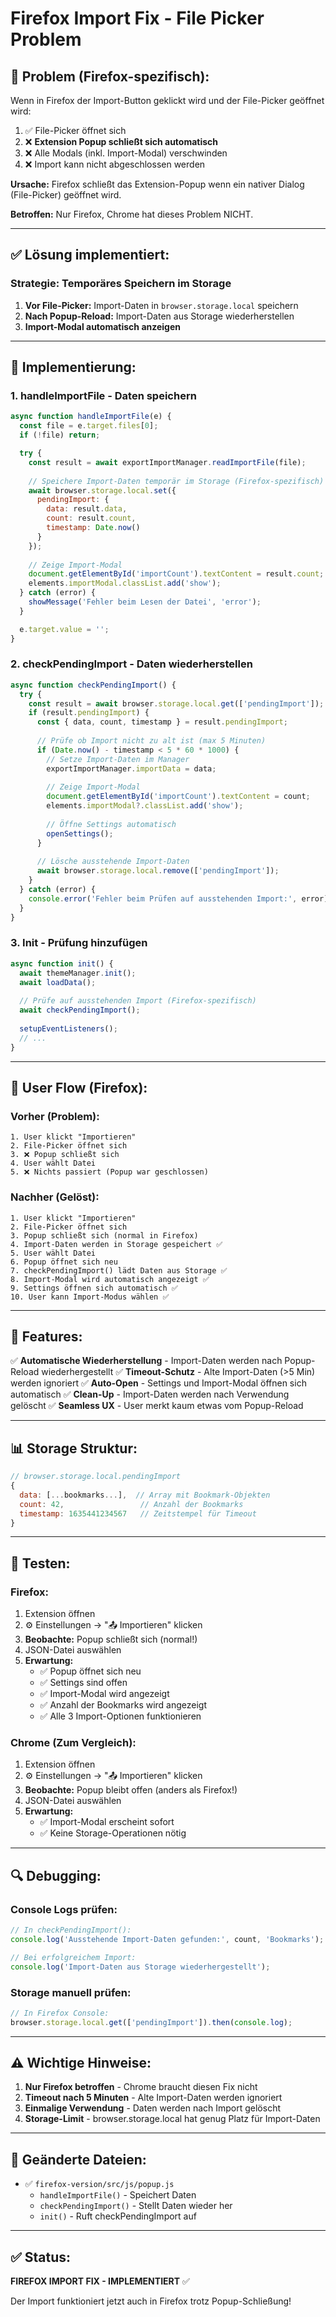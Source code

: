 # Firefox Import Fix - File Picker Problem

## 🐛 Problem (Firefox-spezifisch):

Wenn in Firefox der Import-Button geklickt wird und der File-Picker geöffnet wird:
1. ✅ File-Picker öffnet sich
2. ❌ **Extension Popup schließt sich automatisch**
3. ❌ Alle Modals (inkl. Import-Modal) verschwinden
4. ❌ Import kann nicht abgeschlossen werden

**Ursache:** Firefox schließt das Extension-Popup wenn ein nativer Dialog (File-Picker) geöffnet wird.

**Betroffen:** Nur Firefox, Chrome hat dieses Problem NICHT.

---

## ✅ Lösung implementiert:

### Strategie: Temporäres Speichern im Storage

1. **Vor File-Picker:** Import-Daten in `browser.storage.local` speichern
2. **Nach Popup-Reload:** Import-Daten aus Storage wiederherstellen
3. **Import-Modal automatisch anzeigen**

---

## 📝 Implementierung:

### 1. handleImportFile - Daten speichern

```javascript
async function handleImportFile(e) {
  const file = e.target.files[0];
  if (!file) return;

  try {
    const result = await exportImportManager.readImportFile(file);
    
    // Speichere Import-Daten temporär im Storage (Firefox-spezifisch)
    await browser.storage.local.set({
      pendingImport: {
        data: result.data,
        count: result.count,
        timestamp: Date.now()
      }
    });
    
    // Zeige Import-Modal
    document.getElementById('importCount').textContent = result.count;
    elements.importModal.classList.add('show');
  } catch (error) {
    showMessage('Fehler beim Lesen der Datei', 'error');
  }

  e.target.value = '';
}
```

### 2. checkPendingImport - Daten wiederherstellen

```javascript
async function checkPendingImport() {
  try {
    const result = await browser.storage.local.get(['pendingImport']);
    if (result.pendingImport) {
      const { data, count, timestamp } = result.pendingImport;
      
      // Prüfe ob Import nicht zu alt ist (max 5 Minuten)
      if (Date.now() - timestamp < 5 * 60 * 1000) {
        // Setze Import-Daten im Manager
        exportImportManager.importData = data;
        
        // Zeige Import-Modal
        document.getElementById('importCount').textContent = count;
        elements.importModal?.classList.add('show');
        
        // Öffne Settings automatisch
        openSettings();
      }
      
      // Lösche ausstehende Import-Daten
      await browser.storage.local.remove(['pendingImport']);
    }
  } catch (error) {
    console.error('Fehler beim Prüfen auf ausstehenden Import:', error);
  }
}
```

### 3. Init - Prüfung hinzufügen

```javascript
async function init() {
  await themeManager.init();
  await loadData();
  
  // Prüfe auf ausstehenden Import (Firefox-spezifisch)
  await checkPendingImport();
  
  setupEventListeners();
  // ...
}
```

---

## 🔄 User Flow (Firefox):

### Vorher (Problem):
```
1. User klickt "Importieren"
2. File-Picker öffnet sich
3. ❌ Popup schließt sich
4. User wählt Datei
5. ❌ Nichts passiert (Popup war geschlossen)
```

### Nachher (Gelöst):
```
1. User klickt "Importieren"
2. File-Picker öffnet sich
3. Popup schließt sich (normal in Firefox)
4. Import-Daten werden in Storage gespeichert ✅
5. User wählt Datei
6. Popup öffnet sich neu
7. checkPendingImport() lädt Daten aus Storage ✅
8. Import-Modal wird automatisch angezeigt ✅
9. Settings öffnen sich automatisch ✅
10. User kann Import-Modus wählen ✅
```

---

## 🎯 Features:

✅ **Automatische Wiederherstellung** - Import-Daten werden nach Popup-Reload wiederhergestellt
✅ **Timeout-Schutz** - Alte Import-Daten (>5 Min) werden ignoriert
✅ **Auto-Open** - Settings und Import-Modal öffnen sich automatisch
✅ **Clean-Up** - Import-Daten werden nach Verwendung gelöscht
✅ **Seamless UX** - User merkt kaum etwas vom Popup-Reload

---

## 📊 Storage Struktur:

```javascript
// browser.storage.local.pendingImport
{
  data: [...bookmarks...],  // Array mit Bookmark-Objekten
  count: 42,                 // Anzahl der Bookmarks
  timestamp: 1635441234567   // Zeitstempel für Timeout
}
```

---

## 🧪 Testen:

### Firefox:
1. Extension öffnen
2. ⚙️ Einstellungen → "📤 Importieren" klicken
3. **Beobachte:** Popup schließt sich (normal!)
4. JSON-Datei auswählen
5. **Erwartung:** 
   - ✅ Popup öffnet sich neu
   - ✅ Settings sind offen
   - ✅ Import-Modal wird angezeigt
   - ✅ Anzahl der Bookmarks wird angezeigt
   - ✅ Alle 3 Import-Optionen funktionieren

### Chrome (Zum Vergleich):
1. Extension öffnen
2. ⚙️ Einstellungen → "📤 Importieren" klicken
3. **Beobachte:** Popup bleibt offen (anders als Firefox!)
4. JSON-Datei auswählen
5. **Erwartung:**
   - ✅ Import-Modal erscheint sofort
   - ✅ Keine Storage-Operationen nötig

---

## 🔍 Debugging:

### Console Logs prüfen:
```javascript
// In checkPendingImport():
console.log('Ausstehende Import-Daten gefunden:', count, 'Bookmarks');

// Bei erfolgreichem Import:
console.log('Import-Daten aus Storage wiederhergestellt');
```

### Storage manuell prüfen:
```javascript
// In Firefox Console:
browser.storage.local.get(['pendingImport']).then(console.log);
```

---

## ⚠️ Wichtige Hinweise:

1. **Nur Firefox betroffen** - Chrome braucht diesen Fix nicht
2. **Timeout nach 5 Minuten** - Alte Import-Daten werden ignoriert
3. **Einmalige Verwendung** - Daten werden nach Import gelöscht
4. **Storage-Limit** - browser.storage.local hat genug Platz für Import-Daten

---

## 📁 Geänderte Dateien:

- ✅ `firefox-version/src/js/popup.js`
  - `handleImportFile()` - Speichert Daten
  - `checkPendingImport()` - Stellt Daten wieder her
  - `init()` - Ruft checkPendingImport auf

---

## ✅ Status:

**FIREFOX IMPORT FIX - IMPLEMENTIERT** ✅

Der Import funktioniert jetzt auch in Firefox trotz Popup-Schließung!

